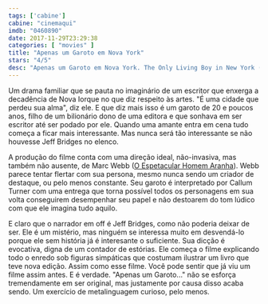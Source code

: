 ```yaml
---
tags: ['cabine']
cabine: "cinemaqui"
imdb: "0460890"
date: 2017-11-29T23:29:38
categories: [ "movies" ]
title: "Apenas um Garoto em Nova York"
stars: "4/5"
desc: "Apenas um Garoto em Nova York. The Only Living Boy in New York (USA, 2017). Dirigido por Marc Webb. Escrito por Allan Loeb. Com Callum Turner (Thomas Webb), Jeff Bridges (W.F. Gerald), Kate Beckinsale (Johanna), Pierce Brosnan (Ethan Webb), Cynthia Nixon (Judith Webb), Kiersey Clemons (Mimi Pastori), Tate Donovan (George), Wallace Shawn (David), Anh Duong (Barbara)."
---
```

Um drama familiar que se pauta no imaginário de um escritor que enxerga a decadência de Nova Iorque no que diz respeito às artes. "É uma cidade que perdeu sua alma", diz ele. E que diz mais isso é um garoto de 20 e poucos anos, filho de um bilionário dono de uma editora e que sonhava em ser escritor até ser podado por ele. Quando uma amante entra em cena tudo começa a ficar mais interessante. Mas nunca será tão interessante se não houvesse Jeff Bridges no elenco.

A produção do filme conta com uma direção ideal, não-invasiva, mas também não ausente, de Marc Webb ([O Espetacular Homem Aranha](/o-espetacular-homem-aranha)). Webb parece tentar flertar com sua persona, mesmo nunca sendo um criador de destaque, ou pelo menos constante. Seu garoto é interpretado por Callum Turner com uma entrega que torna possível todos os personagens em sua volta conseguirem desempenhar seu papel e não destoarem do tom lúdico com que ele imagina tudo aquilo.

E claro que o narrador em off é Jeff Bridges, como não poderia deixar de ser. Ele é um mistério, mas ninguém se interessa muito em desvendá-lo porque ele sem história já é interesante o suficiente. Sua dicção é evocativa, digna de um contador de estórias. Ele começa o filme explicando todo o enredo sob figuras simpáticas que costumam ilustrar um livro que teve nova edição. Assim como esse filme. Você pode sentir que já viu um filme assim antes. E é verdade. "Apenas um Garoto..." não se esforça tremendamente em ser original, mas justamente por causa disso acaba sendo. Um exercício de metalinguagem curioso, pelo menos.

